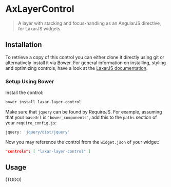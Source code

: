 # AxLayerControl

> A layer with stacking and focus-handling as an AngularJS directive, for LaxarJS widgets.


## Installation

To retrieve a copy of this control you can either clone it directly using git or alternatively install it via Bower.
For general information on installing, styling and optimizing controls, have a look at the [LaxarJS documentation](https://github.com/LaxarJS/laxar/blob/master/docs/manuals/installing_controls.md).

### Setup Using Bower

Install the control:

```sh
bower install laxar-layer-control
```

Make sure that `jquery` can be found by RequireJS.
For example, assuming that your `baseUrl` is `'bower_components'`, add this to the `paths` section of your `require_config.js`:

```js
jquery: 'jquery/dist/jquery'
```

Now you may reference the control from the `widget.json` of your widget:
 
```json
"controls": [ "laxar-layer-control" ]
```


## Usage

(TODO)

